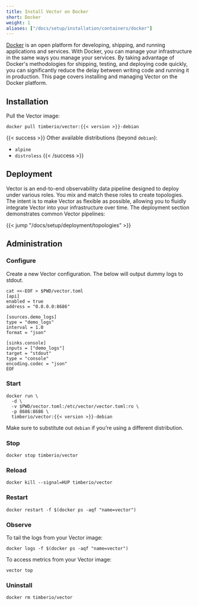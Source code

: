 ```yaml
---
title: Install Vector on Docker
short: Docker
weight: 1
aliases: ["/docs/setup/installation/containers/docker"]
---
```


[Docker] is an open platform for developing, shipping, and running applications and services. With Docker, you can manage your infrastructure in the same ways you manage your services. By taking advantage of Docker's methodologies for shipping, testing, and deploying code quickly, you can significantly reduce the delay between writing code and running it in production. This page covers installing and managing Vector on the Docker platform.

## Installation

Pull the Vector image:

```shell
docker pull timberio/vector:{{< version >}}-debian
```

{{< success >}}
Other available distributions (beyond `debian`):

* `alpine`
* `distroless`
{{< /success >}}

## Deployment

Vector is an end-to-end observability data pipeline designed to deploy under various roles. You mix and match these roles to create topologies. The intent is to make Vector as flexible as possible, allowing you to fluidly integrate Vector into your infrastructure over time. The deployment section demonstrates common Vector pipelines:

{{< jump "/docs/setup/deployment/topologies" >}}

## Administration

### Configure

Create a new Vector configuration. The below will output dummy logs to stdout.

```shell
cat <<-EOF > $PWD/vector.toml
[api]
enabled = true
address = "0.0.0.0:8686"

[sources.demo_logs]
type = "demo_logs"
interval = 1.0
format = "json"

[sinks.console]
inputs = ["demo_logs"]
target = "stdout"
type = "console"
encoding.codec = "json"
EOF
```

### Start

```shell
docker run \
  -d \
  -v $PWD/vector.toml:/etc/vector/vector.toml:ro \
  -p 8686:8686 \
  timberio/vector:{{< version >}}-debian
```

Make sure to substitute out `debian` if you're using a different distribution.

### Stop

```shell
docker stop timberio/vector
```

### Reload

```shell
docker kill --signal=HUP timberio/vector
```

### Restart

```shell
docker restart -f $(docker ps -aqf "name=vector")
```

### Observe

To tail the logs from your Vector image:

```shell
docker logs -f $(docker ps -aqf "name=vector")
```

To access metrics from your Vector image:

```shell
vector top
```

### Uninstall

```shell
docker rm timberio/vector
```

[docker]: https://docker.com
